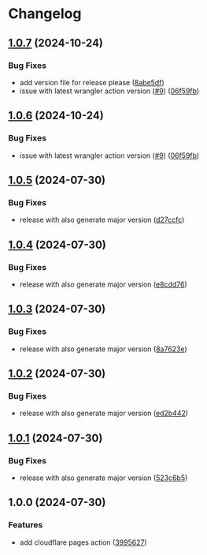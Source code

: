 # Changelog

## [1.0.7](https://github.com/kitabisa/cloudflare-pages-action/compare/v1.0.6...v1.0.7) (2024-10-24)


### Bug Fixes

* add version file for release please ([8abe5df](https://github.com/kitabisa/cloudflare-pages-action/commit/8abe5dfe353ef051e9a24810487d4adeab421198))
* issue with latest wrangler action version ([#9](https://github.com/kitabisa/cloudflare-pages-action/issues/9)) ([06f59fb](https://github.com/kitabisa/cloudflare-pages-action/commit/06f59fb67201a8d9490fd6f7867766c1aaee7a9b))

## [1.0.6](https://github.com/kitabisa/cloudflare-pages-action/compare/v1.0.5...v1.0.6) (2024-10-24)


### Bug Fixes

* issue with latest wrangler action version ([#9](https://github.com/kitabisa/cloudflare-pages-action/issues/9)) ([06f59fb](https://github.com/kitabisa/cloudflare-pages-action/commit/06f59fb67201a8d9490fd6f7867766c1aaee7a9b))

## [1.0.5](https://github.com/kitabisa/cloudflare-pages-action/compare/v1.0.4...v1.0.5) (2024-07-30)


### Bug Fixes

* release with also generate major version ([d27ccfc](https://github.com/kitabisa/cloudflare-pages-action/commit/d27ccfc582854aa0719d05c13f8870394d455cce))

## [1.0.4](https://github.com/kitabisa/cloudflare-pages-action/compare/v1.0.3...v1.0.4) (2024-07-30)


### Bug Fixes

* release with also generate major version ([e8cdd76](https://github.com/kitabisa/cloudflare-pages-action/commit/e8cdd766146db95f3a745248de3932dfd0f8d4be))

## [1.0.3](https://github.com/kitabisa/cloudflare-pages-action/compare/v1.0.2...v1.0.3) (2024-07-30)


### Bug Fixes

* release with also generate major version ([8a7623e](https://github.com/kitabisa/cloudflare-pages-action/commit/8a7623e1b1c82ffa4eb6ee4a6082c81c7dbd1dc2))

## [1.0.2](https://github.com/kitabisa/cloudflare-pages-action/compare/v1.0.1...v1.0.2) (2024-07-30)


### Bug Fixes

* release with also generate major version ([ed2b442](https://github.com/kitabisa/cloudflare-pages-action/commit/ed2b442862e76bf7e95ff3e13b0baeb3bb3caf54))

## [1.0.1](https://github.com/kitabisa/cloudflare-pages-action/compare/v1.0.0...v1.0.1) (2024-07-30)


### Bug Fixes

* release with also generate major version ([523c6b5](https://github.com/kitabisa/cloudflare-pages-action/commit/523c6b5f4caf9f8c8e00f1a9beb4ea911bf6f6ff))

## 1.0.0 (2024-07-30)


### Features

* add cloudflare pages action ([3995627](https://github.com/kitabisa/cloudflare-pages-action/commit/39956271e0a727b0b1b12fd2e47e50c211fa7d88))
